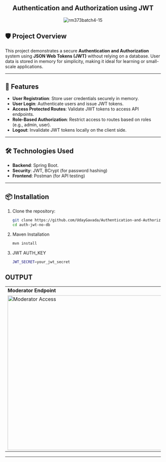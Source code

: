 <div align="center">
   
   ## Authentication and Authorization using JWT
</div>
<div align="center">
   
![rm373batch4-15](https://github.com/user-attachments/assets/40a8979a-0072-4172-a0db-b61b7aad7457)
</div>

## 🛡️ Project Overview

This project demonstrates a secure **Authentication and Authorization** system using **JSON Web Tokens (JWT)** without relying on a database. User data is stored in memory for simplicity, making it ideal for learning or small-scale applications.

---

## 🚀 Features

- **User Registration**: Store user credentials securely in memory.
- **User Login**: Authenticate users and issue JWT tokens.
- **Access Protected Routes**: Validate JWT tokens to access API endpoints.
- **Role-Based Authorization**: Restrict access to routes based on roles (e.g., admin, user).
- **Logout**: Invalidate JWT tokens locally on the client side.

---

## 🛠️ Technologies Used

- **Backend**: Spring Boot.
- **Security**: JWT, BCrypt (for password hashing)
- **Frontend**: Postman (for API testing)

---

## 📦 Installation

1. Clone the repository:
   ```bash
   git clone https://github.com/UdayGavada/Authentication-and-Authorization.git
   cd auth-jwt-no-db
2. Maven Installation
   ```bash
   mvn install
3. JWT AUTH_KEY
   ```bash
   JWT_SECRET=your_jwt_secret
   

## OUTPUT


<table>
  <tr>
    <td><strong>Moderator Endpoint</strong></td>
  </tr>
  <tr>
    <td><img src="https://github.com/user-attachments/assets/af7c2662-a339-4d86-83cc-ba66ebe2f93d" alt="Moderator Access" width="500"></td>
    <td><img src="https://github.com/user-attachments/assets/b8cc1e2b-9609-4225-9373-8a18697b1cd1" alt="Endpoint" width="500"></td>
  </tr>
</table>

---


